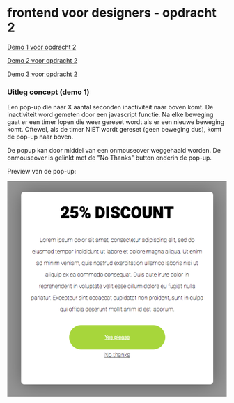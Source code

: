 # frontend voor designers - opdracht 2

[Demo 1 voor opdracht 2](https://ferryslot.github.io/frontendvoordesigners/opdracht2/v1/index.html)

[Demo 2 voor opdracht 2](https://ferryslot.github.io/frontendvoordesigners/opdracht2/v2/)

[Demo 3 voor opdracht 2](https://ferryslot.github.io/frontendvoordesigners/opdracht2/v3/)

### Uitleg concept (demo 1)

Een pop-up die naar X aantal seconden inactiviteit naar boven komt.
De inactiviteit word gemeten door een javascript functie.
Na elke beweging gaat er een timer lopen die weer gereset wordt als er een nieuwe beweging komt.
Oftewel, als de timer NIET wordt gereset (geen beweging dus), komt de pop-up naar boven.

De popup kan door middel van een onmouseover weggehaald worden. De onmouseover is gelinkt met de "No Thanks" button onderin de pop-up.

[preview]: https://ferryslot.github.io/frontendvoordesigners/opdracht2/v1/images/popup_preview.png "Preview pop-up v1"

Preview van de pop-up: 

![alt text](https://raw.githubusercontent.com/FerrySlot/frontendvoordesigners/master/opdracht2/images/popup_preview.png "Preview pop-up v1")
